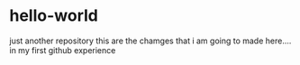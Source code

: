 # hello-world
just another repository
this are the chamges that i am going to made here.... in my first github experience
